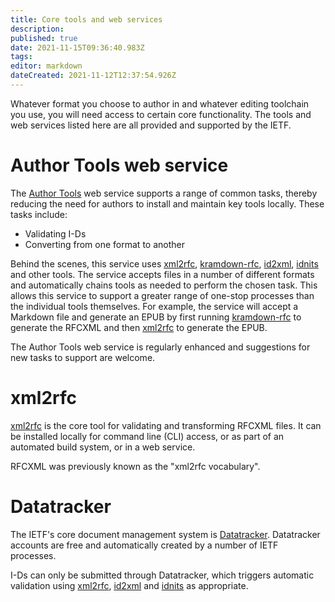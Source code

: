 ```yaml
---
title: Core tools and web services
description: 
published: true
date: 2021-11-15T09:36:40.983Z
tags: 
editor: markdown
dateCreated: 2021-11-12T12:37:54.926Z
---
```


Whatever format you choose to author in and whatever editing toolchain you use, you will need access to certain core functionality.  The tools and web services listed here are all provided and supported by the IETF.

# Author Tools web service
The [Author Tools](https://author-tools.ietf.org) web service supports a range of common tasks, thereby reducing the need for authors to install and maintain key tools locally.  These tasks include:
* Validating I-Ds
* Converting from one format to another 

Behind the scenes, this service uses [xml2rfc](), [kramdown-rfc](https://github.com/cabo/kramdown-rfc2629), [id2xml](), [idnits]() and other tools.  The service accepts files in a number of different formats and automatically chains tools as needed to perform the chosen task.  This allows this service to support a greater range of one-stop processes than the individual tools themselves.  For example, the service will accept a Markdown file and generate an EPUB by first running [kramdown-rfc](https://github.com/cabo/kramdown-rfc2629) to generate the RFCXML and then [xml2rfc]() to generate the EPUB.

The Author Tools web service is regularly enhanced and suggestions for new tasks to support are welcome.

# xml2rfc
[xml2rfc]() is the core tool for validating and transforming RFCXML files.  It can be installed locally for command line (CLI) access, or as part of an automated build system, or in a web service.

RFCXML was previously known as the "xml2rfc vocabulary".

# Datatracker
The IETF's core document management system is [Datatracker](https://datatracker.ietf.org).  Datatracker accounts are free and automatically created by a number of IETF processes. 

I-Ds can only be submitted through Datatracker, which triggers automatic validation using [xml2rfc](), [id2xml]() and [idnits]() as appropriate.
